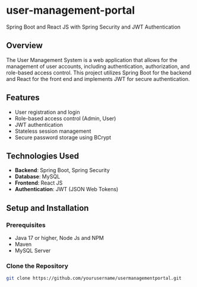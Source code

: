 # user-management-portal
Spring Boot and React JS with Spring Security and JWT Authentication

## Overview
The User Management System is a web application that allows for 
the management of user accounts, including authentication, authorization, and role-based access control. 
This project utilizes Spring Boot for the backend and React for the front end
and implements JWT for secure authentication.

## Features
- User registration and login
- Role-based access control (Admin, User)
- JWT authentication
- Stateless session management
- Secure password storage using BCrypt

## Technologies Used
- **Backend**: Spring Boot, Spring Security
- **Database**: MySQL
- **Frontend**: React JS
- **Authentication**: JWT (JSON Web Tokens)

## Setup and Installation

### Prerequisites
- Java 17 or higher, Node Js and NPM
- Maven
- MySQL Server

### Clone the Repository
```bash
git clone https://github.com/yourusername/usermanagementportal.git

